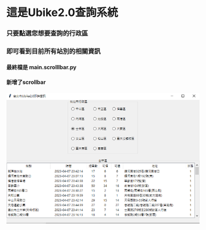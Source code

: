 # 這是Ubike2.0查詢系統
### 只要點選您想要查詢的行政區
### 即可看到目前所有站別的相關資訊

#### 最終檔是 main.scrolllbar.py
#### 新增了scrollbar


![Alt text](Ubike.png)

